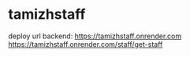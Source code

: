 # tamizhstaff
deploy url backend:
https://tamizhstaff.onrender.com
https://tamizhstaff.onrender.com/staff/get-staff

